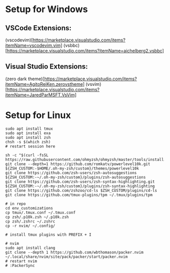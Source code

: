 # Setup for Windows
## VSCode Extensions:
(vscodevim)[https://marketplace.visualstudio.com/items?itemName=vscodevim.vim]
(vsbbc)[https://marketplace.visualstudio.com/items?itemName=aichelberg2.vsbbc]

## Visual Studio Extensions:
(zero dark theme)[https://marketplace.visualstudio.com/items?itemName=AgitoReiKen.zerovstheme]
(vsvim)[https://marketplace.visualstudio.com/items?itemName=JaredParMSFT.VsVim]

# Setup for Linux
```
sudo apt install tmux
sudo apt install exa
sudo apt install zsh
chsh -s $(which zsh)
# restart session here

sh -c "$(curl -fsSL https://raw.githubusercontent.com/ohmyzsh/ohmyzsh/master/tools/install.sh)"
git clone --depth=1 https://github.com/romkatv/powerlevel10k.git ${ZSH_CUSTOM:-$HOME/.oh-my-zsh/custom}/themes/powerlevel10k
git clone https://github.com/zsh-users/zsh-autosuggestions ${ZSH_CUSTOM:-~/.oh-my-zsh/custom}/plugins/zsh-autosuggestions
git clone https://github.com/zsh-users/zsh-syntax-highlighting.git ${ZSH_CUSTOM:-~/.oh-my-zsh/custom}/plugins/zsh-syntax-highlighting
git clone https://github.com/zshzoo/cd-ls $ZSH_CUSTOM/plugins/cd-ls
git clone https://github.com/tmux-plugins/tpm ~/.tmux/plugins/tpm

# in repo
cd env_customizations
cp tmux/.tmux.conf ~/.tmux.conf
cp zsh/.p10k.zsh ~/.p10k.zsh
cp zsh/.zshrc ~/.zshrc
cp -r nvim/ ~/.config/

# install tmux plugins with PREFIX + I

# nvim
sudo apt install clang
git clone --depth 1 https://github.com/wbthomason/packer.nvim ~/.local/share/nvim/site/pack/packer/start/packer.nvim
# restart nvim
# :PackerSync

```
